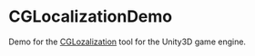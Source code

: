 # CGLocalizationDemo
Demo for the
<a target="_blank" href="https://assetstore.unity.com/packages/tools/localization/cglocalization-130251">
  CGLozalization</a>
tool for the Unity3D game engine.

